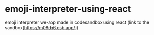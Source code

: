 # emoji-interpreter-using-react
emoji interpreter we-app made in codesandbox using react
(link to the sandbox[https://m08dn6.csb.app/])
